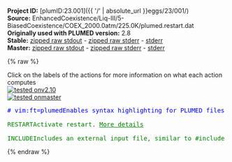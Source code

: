 **Project ID:** [plumID:23.001]({{ '/' | absolute_url }}eggs/23/001/)  
**Source:** EnhancedCoexistence/Liq-III/5-BiasedCoexistence/COEX_2000.0atm/225.0K/plumed.restart.dat  
**Originally used with PLUMED version:** 2.8  
**Stable:** [zipped raw stdout](plumed.restart.dat.plumed.stdout.txt.zip) - [zipped raw stderr](plumed.restart.dat.plumed.stderr.txt.zip) - [stderr](plumed.restart.dat.plumed.stderr)  
**Master:** [zipped raw stdout](plumed.restart.dat.plumed_master.stdout.txt.zip) - [zipped raw stderr](plumed.restart.dat.plumed_master.stderr.txt.zip) - [stderr](plumed.restart.dat.plumed_master.stderr)  

{% raw %}
<div class="plumedpreheader">
<div class="headerInfo" id="value_details_data/EnhancedCoexistence/Liq-III/5-BiasedCoexistence/COEX_2000.0atm/225.0K/plumed.restart.dat"> Click on the labels of the actions for more information on what each action computes </div>
<div class="containerBadge">
<div class="headerBadge"><a href="plumed.restart.dat.plumed.stderr"><img src="https://img.shields.io/badge/v2.10-passing-green.svg" alt="tested onv2.10" /></a></div>
<div class="headerBadge"><a href="plumed.restart.dat.plumed_master.stderr"><img src="https://img.shields.io/badge/master-passing-green.svg" alt="tested onmaster" /></a></div>
</div>
</div>
<pre class="plumedlisting">
<span class="plumedtooltip" style="color:blue"># vim:ft=plumed<span class="right">Enables syntax highlighting for PLUMED files in vim. See <a href="https://www.plumed.org/doc-master/user-doc/html/vim">here for more details. </a><i></i></span></span>
<br/><span class="plumedtooltip" style="color:green">RESTART<span class="right">Activate restart. <a href="https://www.plumed.org/doc-master/user-doc/html/RESTART" style="color:green">More details</a><i></i></span></span>
<br/><span style="display:none;" id="data/EnhancedCoexistence/Liq-III/5-BiasedCoexistence/COEX_2000.0atm/225.0K/plumed.restart.dat">The RESTART action with label <b></b> calculates something</span><span id="data/EnhancedCoexistence/Liq-III/5-BiasedCoexistence/COEX_2000.0atm/225.0K/plumed.restart.datplumed.start.dat_short"><span class="plumedtooltip" style="color:green">INCLUDE<span class="right">Includes an external input file, similar to #include in C preprocessor. <a href="https://www.plumed.org/doc-master/user-doc/html/INCLUDE">More details</a>. Show <a class="toggler" href='javascript:;' onclick='toggleDisplay("data/EnhancedCoexistence/Liq-III/5-BiasedCoexistence/COEX_2000.0atm/225.0K/plumed.restart.datplumed.start.dat");'>included file</a><i></i></span></span> <span class="plumedtooltip">FILE<span class="right">file to be included<i></i></span></span>=<a class="toggler" href='javascript:;' onclick='toggleDisplay("data/EnhancedCoexistence/Liq-III/5-BiasedCoexistence/COEX_2000.0atm/225.0K/plumed.restart.datplumed.start.dat");'>plumed.start.dat</a>
</span><span id="data/EnhancedCoexistence/Liq-III/5-BiasedCoexistence/COEX_2000.0atm/225.0K/plumed.restart.datplumed.start.dat_long" style="display:none;"><span style="color:blue" class="comment"># The command:
</span><span class="toggler" style="color:red" onclick='toggleDisplay("data/EnhancedCoexistence/Liq-III/5-BiasedCoexistence/COEX_2000.0atm/225.0K/plumed.restart.datplumed.start.dat")'># INCLUDE FILE=plumed.start.dat
</span><span style="color:blue" class="comment"># ensures PLUMED loads the contents of the file called plumed.start.dat</span>
<span style="color:blue" class="comment"># The contents of this file are shown below (click the red comment to hide them).</span>
<br/><span class="plumedtooltip" style="color:blue"># vim:ft=plumed<span class="right">Enables syntax highlighting for PLUMED files in vim. See <a href="https://www.plumed.org/doc-master/user-doc/html/vim">here for more details. </a><i></i></span></span>
<br/><span style="display:none;" id="data/EnhancedCoexistence/Liq-III/5-BiasedCoexistence/COEX_2000.0atm/225.0K/plumed.restart.datplumed.start.dat">The INCLUDE action with label <b>plumed.start.dat</b> calculates something</span><span class="plumedtooltip" style="color:green">INCLUDE<span class="right">Includes an external input file, similar to #include in C preprocessor. <a href="https://www.plumed.org/doc-master/user-doc/html/INCLUDE" style="color:green">More details</a><i></i></span></span> <span class="plumedtooltip">FILE<span class="right">file to be included<i></i></span></span>=plumed.order.dat

<span style="color:blue" class="comment"># Target uniform distribution of the order parameter between 324 and 378 molecules</span>
<span style="color:blue" class="comment"># i.e. between 6 and 7 (half)layers, each of 54 molecules</span>
<b name="data/EnhancedCoexistence/Liq-III/5-BiasedCoexistence/COEX_2000.0atm/225.0K/plumed.restart.datumb1" onclick='showPath("data/EnhancedCoexistence/Liq-III/5-BiasedCoexistence/COEX_2000.0atm/225.0K/plumed.restart.dat","data/EnhancedCoexistence/Liq-III/5-BiasedCoexistence/COEX_2000.0atm/225.0K/plumed.restart.datumb1","data/EnhancedCoexistence/Liq-III/5-BiasedCoexistence/COEX_2000.0atm/225.0K/plumed.restart.datumb1","brown")'>umb1</b>: <span class="plumedtooltip" style="color:green">ECV_UMBRELLAS_LINE<span class="right">Target a multiumbrella ensemble, by combining systems each with a parabolic bias potential at a different location. <a href="https://www.plumed.org/doc-master/user-doc/html/ECV_UMBRELLAS_LINE" style="color:green">More details</a><i></i></span></span> <span class="plumedtooltip">ARG<span class="right">the labels of the scalar values that are input to this action<i></i></span></span>=refcv.morethan-1 <span class="plumedtooltip">TEMP<span class="right"> temperature<i></i></span></span>=225.0 <span class="plumedtooltip">CV_MIN<span class="right">the minimum of the CV range to be explored<i></i></span></span>=351.0 <span class="plumedtooltip">CV_MAX<span class="right">the maximum of the CV range to be explored<i></i></span></span>=405.0 <span class="plumedtooltip">SIGMA<span class="right">sigma of the umbrella Gaussians<i></i></span></span>=1 <span class="plumedtooltip">BARRIER<span class="right">a guess of the free energy barrier to be overcome (better to stay higher than lower)<i></i></span></span>=50
<span style="display:none;" id="data/EnhancedCoexistence/Liq-III/5-BiasedCoexistence/COEX_2000.0atm/225.0K/plumed.restart.datumb1">The ECV_UMBRELLAS_LINE action with label <b>umb1</b> calculates the following quantities:<table  align="center" frame="void" width="95%" cellpadding="5%"><tr><td width="5%"><b> Quantity </b>  </td><td><b> Description </b> </td></tr><tr><td width="5%">umb1..#!custom</td><td>the names of the output components for this action depend on the actions input file see the example inputs below for details</td></tr></table></span><b name="data/EnhancedCoexistence/Liq-III/5-BiasedCoexistence/COEX_2000.0atm/225.0K/plumed.restart.datopes" onclick='showPath("data/EnhancedCoexistence/Liq-III/5-BiasedCoexistence/COEX_2000.0atm/225.0K/plumed.restart.dat","data/EnhancedCoexistence/Liq-III/5-BiasedCoexistence/COEX_2000.0atm/225.0K/plumed.restart.datopes","data/EnhancedCoexistence/Liq-III/5-BiasedCoexistence/COEX_2000.0atm/225.0K/plumed.restart.datopes","brown")'>opes</b>: <span class="plumedtooltip" style="color:green">OPES_EXPANDED<span class="right">On-the-fly probability enhanced sampling with expanded ensembles for the target distribution. <a href="https://www.plumed.org/doc-master/user-doc/html/OPES_EXPANDED" style="color:green">More details</a><i></i></span></span> <span class="plumedtooltip">ARG<span class="right">the label of the ECVs that define the expansion<i></i></span></span>=<b name="data/EnhancedCoexistence/Liq-III/5-BiasedCoexistence/COEX_2000.0atm/225.0K/plumed.restart.datumb1">umb1.*</b> <span class="plumedtooltip">PACE<span class="right">how often the bias is updated<i></i></span></span>=2000 <span class="plumedtooltip">STRIDE<span class="right">the frequency with which the forces due to the bias should be calculated<i></i></span></span>=1 <span class="plumedtooltip">WALKERS_MPI<span class="right"> switch on MPI version of multiple walkers<i></i></span></span> 
<br/><span style="display:none;" id="data/EnhancedCoexistence/Liq-III/5-BiasedCoexistence/COEX_2000.0atm/225.0K/plumed.restart.datopes">The OPES_EXPANDED action with label <b>opes</b> calculates the following quantities:<table  align="center" frame="void" width="95%" cellpadding="5%"><tr><td width="5%"><b> Quantity </b>  </td><td><b> Description </b> </td></tr><tr><td width="5%">opes.bias</td><td>the instantaneous value of the bias potential</td></tr></table></span><span class="plumedtooltip" style="color:green">PRINT<span class="right">Print quantities to a file. <a href="https://www.plumed.org/doc-master/user-doc/html/PRINT" style="color:green">More details</a><i></i></span></span> <span class="plumedtooltip">STRIDE<span class="right"> the frequency with which the quantities of interest should be output<i></i></span></span>=500  <span class="plumedtooltip">ARG<span class="right">the labels of the values that you would like to print to the file<i></i></span></span>=* <span class="plumedtooltip">FILE<span class="right">the name of the file on which to output these quantities<i></i></span></span>=COLVAR
<span style="color:blue"># --- End of included input --- </span></span></pre>
{% endraw %}
